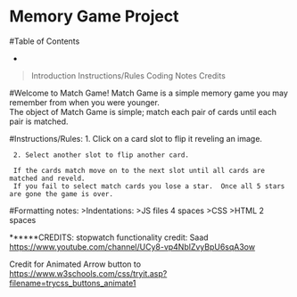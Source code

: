 # Memory Game Project



#Table of Contents

*
>Introduction
>Instructions/Rules
>Coding Notes
>Credits


#Welcome to Match Game!
Match Game is a simple memory game you may remember from when you were younger.  
The object of Match Game is simple; match each pair of cards until each pair is  matched.


#Instructions/Rules:
     1. Click on a card slot to flip it reveling an image.

     2. Select another slot to flip another card.

     If the cards match move on to the next slot until all cards are matched and reveld.
     If you fail to select match cards you lose a star.  Once all 5 stars are gone the game is over.


#Formatting notes:
     >Indentations:
     >JS files 4 spaces
     >CSS
     >HTML 2 spaces


******CREDITS:
stopwatch functionality credit: Saad  https://www.youtube.com/channel/UCy8-vp4NblZvyBpU6sqA3ow

Credit for Animated Arrow button to https://www.w3schools.com/css/tryit.asp?filename=trycss_buttons_animate1
